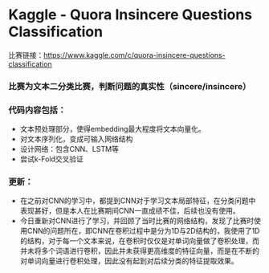 # Kaggle - Quora Insincere Questions Classification

比赛链接：<https://www.kaggle.com/c/quora-insincere-questions-classification>

### 比赛为文本二分类比赛，判断问题的真实性（sincere/insincere）

### 代码内容包括：
- 文本预处理部分，使得embedding最大程度将文本向量化。
- 对文本序列化，变成可输入网络结构
- 设计网络：包含CNN、LSTM等
- 尝试k-Fold交叉验证

### 更新：
- 在之前对CNN的学习中，都提到CNN对于学习文本局部特征，在分类问题中表现甚好，但是本人在比赛期间CNN一直成绩不佳，后续也没有使用。
- 今日重新对CNN进行了学习，并回顾了当时比赛的网络结构，发现了比赛时使用CNN的问题所在，即CNN在卷积过程中是分为1D与2D结构的，我使用了1D的结构，对于每一个文本来说，在卷积时仅仅是对单词向量做了卷积处理，而并未将多个词语进行卷积，因此并未获得更高维度的特征向量，而是在不断的对单词向量进行卷积处理，因此没有起到对后续分类的特征提取效果。
